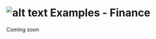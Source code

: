 # ![alt text](http://cdn.3volve.io/adb/images/logo/0.5x/logo@0.5x.png "ADB Logo")   Examples - Finance

Coming soon